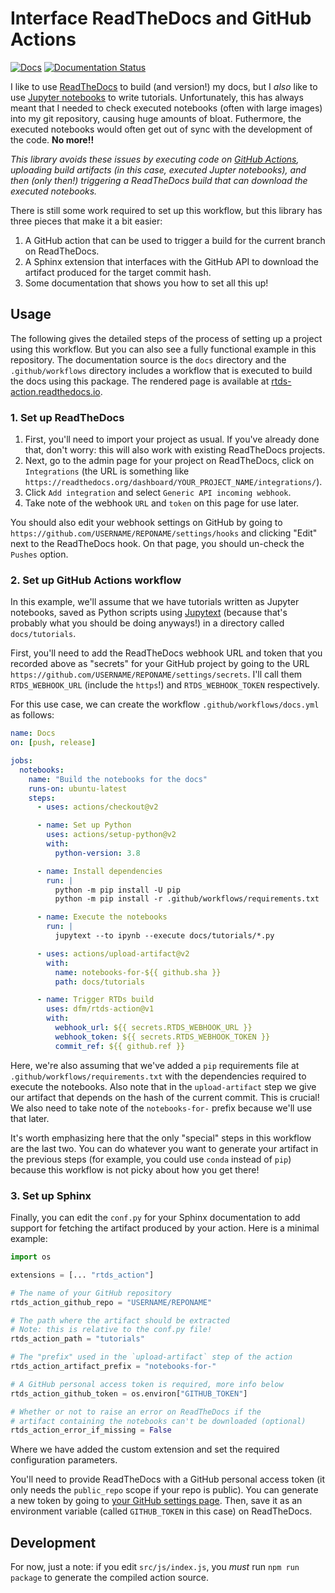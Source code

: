 # Interface ReadTheDocs and GitHub Actions

[![Docs](https://github.com/dfm/rtds-action/workflows/Docs/badge.svg)](https://github.com/dfm/rtds-action/actions?query=workflow%3ADocs)
[![Documentation Status](https://readthedocs.org/projects/rtds-action/badge/?version=latest)](https://rtds-action.readthedocs.io/en/latest/?badge=latest)

I like to use [ReadTheDocs](https://readthedocs.org/) to build (and version!) my
docs, but I _also_ like to use [Jupyter notebooks](https://jupyter.org/) to
write tutorials. Unfortunately, this has always meant that I needed to check
executed notebooks (often with large images) into my git repository, causing
huge amounts of bloat. Futhermore, the executed notebooks would often get out of
sync with the development of the code. **No more!!**

_This library avoids these issues by executing code on [GitHub
Actions](https://github.com/features/actions), uploading build artifacts (in
this case, executed Jupter notebooks), and then (only then!) triggering a
ReadTheDocs build that can download the executed notebooks._

There is still some work required to set up this workflow, but this library has
three pieces that make it a bit easier:

1. A GitHub action that can be used to trigger a build for the current branch on
   ReadTheDocs.
2. A Sphinx extension that interfaces with the GitHub API to download the
   artifact produced for the target commit hash.
3. Some documentation that shows you how to set all this up!

## Usage

The following gives the detailed steps of the process of setting up a project
using this workflow. But you can also see a fully functional example in this
repository. The documentation source is the `docs` directory and the
`.github/workflows` directory includes a workflow that is executed to build the
docs using this package. The rendered page is available at
[rtds-action.readthedocs.io](https://rtds-action.readthedocs.io).

### 1. Set up ReadTheDocs

1. First, you'll need to import your project as usual. If you've already done
   that, don't worry: this will also work with existing ReadTheDocs projects.
2. Next, go to the admin page for your project on ReadTheDocs, click on
   `Integrations` (the URL is something like
   `https://readthedocs.org/dashboard/YOUR_PROJECT_NAME/integrations/`).
3. Click `Add integration` and select `Generic API incoming webhook`.
4. Take note of the webhook `URL` and `token` on this page for use later.

You should also edit your webhook settings on GitHub by going to
`https://github.com/USERNAME/REPONAME/settings/hooks` and clicking "Edit"
next to the ReadTheDocs hook. On that page, you should un-check the `Pushes`
option.

### 2. Set up GitHub Actions workflow

In this example, we'll assume that we have tutorials written as Jupyter
notebooks, saved as Python scripts using
[Jupytext](https://jupytext.readthedocs.io/en/latest/introduction.html) (because
that's probably what you should be doing anyways!) in a directory called
`docs/tutorials`.

First, you'll need to add the ReadTheDocs webhook URL and token that you
recorded above as "secrets" for your GitHub project by going to the URL
`https://github.com/USERNAME/REPONAME/settings/secrets`. I'll call them
`RTDS_WEBHOOK_URL` (include the `https`!) and `RTDS_WEBHOOK_TOKEN` respectively.

For this use case, we can create the workflow `.github/workflows/docs.yml` as
follows:

```yaml
name: Docs
on: [push, release]

jobs:
  notebooks:
    name: "Build the notebooks for the docs"
    runs-on: ubuntu-latest
    steps:
      - uses: actions/checkout@v2

      - name: Set up Python
        uses: actions/setup-python@v2
        with:
          python-version: 3.8

      - name: Install dependencies
        run: |
          python -m pip install -U pip
          python -m pip install -r .github/workflows/requirements.txt

      - name: Execute the notebooks
        run: |
          jupytext --to ipynb --execute docs/tutorials/*.py

      - uses: actions/upload-artifact@v2
        with:
          name: notebooks-for-${{ github.sha }}
          path: docs/tutorials

      - name: Trigger RTDs build
        uses: dfm/rtds-action@v1
        with:
          webhook_url: ${{ secrets.RTDS_WEBHOOK_URL }}
          webhook_token: ${{ secrets.RTDS_WEBHOOK_TOKEN }}
          commit_ref: ${{ github.ref }}
```

Here, we're also assuming that we've added a `pip` requirements file at
`.github/workflows/requirements.txt` with the dependencies required to execute
the notebooks. Also note that in the `upload-artifact` step we give our artifact
that depends on the hash of the current commit. This is crucial! We also need to
take note of the `notebooks-for-` prefix because we'll use that later.

It's worth emphasizing here that the only "special" steps in this workflow are
the last two. You can do whatever you want to generate your artifact in the
previous steps (for example, you could use `conda` instead of `pip`) because
this workflow is not picky about how you get there!

### 3. Set up Sphinx

Finally, you can edit the `conf.py` for your Sphinx documentation to add support
for fetching the artifact produced by your action. Here is a minimal example:

```python
import os

extensions = [... "rtds_action"]

# The name of your GitHub repository
rtds_action_github_repo = "USERNAME/REPONAME"

# The path where the artifact should be extracted
# Note: this is relative to the conf.py file!
rtds_action_path = "tutorials"

# The "prefix" used in the `upload-artifact` step of the action
rtds_action_artifact_prefix = "notebooks-for-"

# A GitHub personal access token is required, more info below
rtds_action_github_token = os.environ["GITHUB_TOKEN"]

# Whether or not to raise an error on ReadTheDocs if the
# artifact containing the notebooks can't be downloaded (optional)
rtds_action_error_if_missing = False
```

Where we have added the custom extension and set the required configuration
parameters.

You'll need to provide ReadTheDocs with a GitHub personal access token (it only
needs the `public_repo` scope if your repo is public). You can generate a new
token by going to [your GitHub settings
page](https://github.com/settings/tokens). Then, save it as an environment
variable (called `GITHUB_TOKEN` in this case) on ReadTheDocs.

## Development

For now, just a note: if you edit `src/js/index.js`, you _must_ run `npm run package` to generate the compiled action source.
